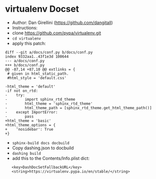 virtualenv Docset
=======================

* Author: Dan Girellini (https://github.com/dangitall)
* Instructions:
 * clone https://github.com/pypa/virtualenv.git
 * `cd virtualenv`
 * apply this patch:

```
diff --git a/docs/conf.py b/docs/conf.py
index 9332aa1..43f1e3d 100644
--- a/docs/conf.py
+++ b/docs/conf.py
@@ -87,14 +87,10 @@ extlinks = {
 # given in html_static_path.
 #html_style = 'default.css'

-html_theme = 'default'
-if not on_rtd:
-    try:
-        import sphinx_rtd_theme
-        html_theme = 'sphinx_rtd_theme'
-        html_theme_path = [sphinx_rtd_theme.get_html_theme_path()]
-    except ImportError:
-        pass
+html_theme = 'basic'
+html_theme_options = {
+    'nosidebar': True
+}
```
 * `sphinx-build docs docbuild`
 * Copy dashing.json to docbuild
 * `dashing build`
 * add this to the Contents/Info.plist dict:

````
   <key>DashDocSetFallbackURL</key>
   <string>https://virtualenv.pypa.io/en/stable/</string>
````